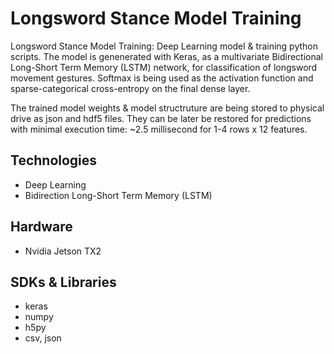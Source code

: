 # Longsword Stance Model Training #

Longsword Stance Model Training: Deep Learning model & training python scripts. The model is genenerated with Keras, as a multivariate Bidirectional Long-Short Term Memory (LSTM) network, for classification of longsword movement gestures. Softmax is being used as the activation function and sparse-categorical cross-entropy on the final dense layer.

The trained model weights & model structruture are being stored to physical drive as json and hdf5 files. They can be later be restored for predictions with minimal execution time: ~2.5 millisecond for 1-4 rows x 12 features. 

## Technologies
- Deep Learning
- Bidirection Long-Short Term Memory (LSTM)

## Hardware
- Nvidia Jetson TX2

## SDKs & Libraries
- keras
- numpy
- h5py
- csv, json